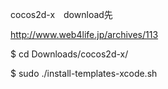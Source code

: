cocos2d-x　download先

http://www.web4life.jp/archives/113

$ cd Downloads/cocos2d-x/

$ sudo ./install-templates-xcode.sh 